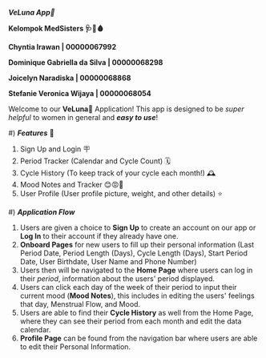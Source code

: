 ***VeLuna App🌙*** 

**Kelompok MedSisters 🩺🚀🩸**

**Chyntia Irawan  |  00000067992**

**Dominique Gabriella da Silva  |  00000068298**

**Joicelyn Naradiska  |  00000068868**

**Stefanie Veronica Wijaya  |  00000068054**

Welcome to our **VeLuna🌙** Application! This app is designed to be *super helpful* to women in general and ***easy to use***!

#) ***Features*** 📃
1. Sign Up and Login 🪧
2. Period Tracker (Calendar and Cycle Count) 🗓️
3. Cycle History (To keep track of your cycle each month!) 🕰️
4. Mood Notes and Tracker 😊😡🥹
5. User Profile (User profile picture, weight, and other details) ⭐

#) ***Application Flow*** 
1. Users are given a choice to **Sign Up** to create an account on our app or **Log In** to their account if they already have one.
2. **Onboard Pages** for new users to fill up their personal information (Last Period Date, Period Length (Days), Cycle Length (Days), Start Period Date, User Birthdate, User Name and Phone Number)
3. Users then will be navigated to the **Home Page** where users can log in their *period*, information about the users' period displayed.
4. Users can click each day of the week of their period to input their current mood (**Mood Notes**), this includes in editing the users' feelings that day, Menstrual Flow, and Mood.
5. Users are able to find their **Cycle History** as well from the Home Page, where they can see their period from each month and edit the data calendar.
6. **Profile Page** can be found from the navigation bar where users are able to edit their Personal Information. 

   

